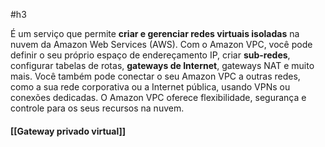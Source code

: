 #h3

É um serviço que permite **criar e gerenciar redes virtuais isoladas** na nuvem da Amazon Web Services (AWS). Com o Amazon VPC, você pode definir o seu próprio espaço de endereçamento IP, criar **sub-redes**, configurar tabelas de rotas, **gateways de Internet**, gateways NAT e muito mais. Você também pode conectar o seu Amazon VPC a outras redes, como a sua rede corporativa ou a Internet pública, usando VPNs ou conexões dedicadas. O Amazon VPC oferece flexibilidade, segurança e controle para os seus recursos na nuvem.
#### [[Gateway privado virtual]]